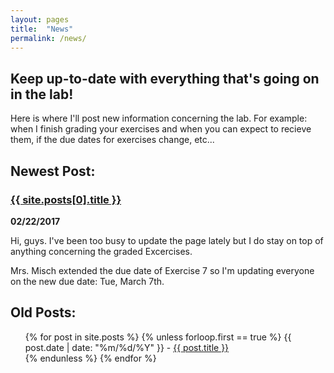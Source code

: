 ```yaml
---
layout: pages
title:  "News"
permalink: /news/
---
```


## Keep up-to-date with everything that's going on in the lab!

Here is where I'll post new information concerning the lab. For example: when I finish grading your exercises and when you can expect to recieve them, if the due dates for exercises change, etc...

## Newest Post:

### <a href="/cs135{{ site.posts[0].url }}">{{ site.posts[0].title }}</a>
**02/22/2017**

Hi, guys. I've been too busy to update the page lately but I do stay on top of anything concerning the graded Excercises.

Mrs. Misch extended the due date of Exercise 7 so I'm updating everyone on the new due date: Tue, March 7th.

## Old Posts:

<ul>
  {% for post in site.posts %}
    {% unless forloop.first == true %}
      {{ post.date | date: "%m/%d/%Y" }} - <a href="/cs135{{ post.url }}">{{ post.title }}</a>
      <br>
    {% endunless %}
  {% endfor %}
</ul>
